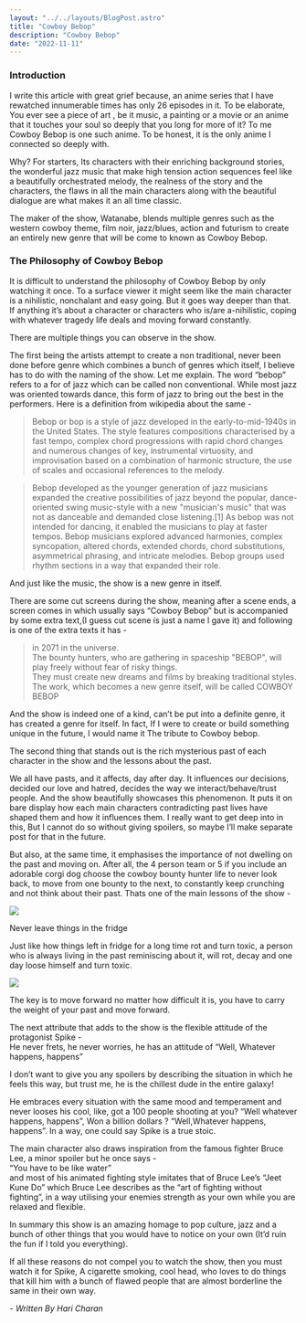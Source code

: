 ```yaml
---
layout: "../../layouts/BlogPost.astro"
title: "Cowboy Bebop"
description: "Cowboy Bebop"
date: "2022-11-11"
---
```


### Introduction

I write this article with great grief because, an anime series that I have rewatched innumerable times has only 26 episodes in it. To be elaborate, You ever see a piece of art , be it music, a painting or a movie or an anime that it touches your soul so deeply that you long for more of it? To me Cowboy Bebop is one such anime. To be honest, it is the only anime I connected so deeply with.

Why? For starters, Its characters with their enriching background stories, the wonderful jazz music that make high tension action sequences feel like a beautifully orchestrated melody, the realness of the story and the characters, the flaws in all the main characters along with the beautiful dialogue are what makes it an all time classic.

The maker of the show, Watanabe, blends multiple genres such as the western cowboy theme, film noir, jazz/blues, action and futurism to create an entirely new genre that will be come to known as Cowboy Bebop.

### The Philosophy of Cowboy Bebop

It is difficult to understand the philosophy of Cowboy Bebop by only watching it once. To a surface viewer it might seem like the main character is a nihilistic, nonchalant and easy going. But it goes way deeper than that. If anything it’s about a character or characters who is/are a-nihilistic, coping with whatever tragedy life deals and moving forward constantly.

There are multiple things you can observe in the show.

The first being the artists attempt to create a non traditional, never been done before genre which combines a bunch of genres which itself, I believe has to do with the naming of the show. Let me explain. The word “bebop” refers to a for of jazz which can be called non conventional. While most jazz was oriented towards dance, this form of jazz to bring out the best in the performers. Here is a definition from wikipedia about the same -

> Bebop or bop is a style of jazz developed in the early-to-mid-1940s in the United States. The style features compositions characterised by a fast tempo, complex chord progressions with rapid chord changes and numerous changes of key, instrumental virtuosity, and improvisation based on a combination of harmonic structure, the use of scales and occasional references to the melody.  
  
> Bebop developed as the younger generation of jazz musicians expanded the creative possibilities of jazz beyond the popular, dance-oriented swing music-style with a new "musician's music" that was not as danceable and demanded close listening.\[1\] As bebop was not intended for dancing, it enabled the musicians to play at faster tempos. Bebop musicians explored advanced harmonies, complex syncopation, altered chords, extended chords, chord substitutions, asymmetrical phrasing, and intricate melodies. Bebop groups used rhythm sections in a way that expanded their role.

And just like the music, the show is a new genre in itself.

There are some cut screens during the show, meaning after a scene ends, a screen comes in which usually says “Cowboy Bebop” but is accompanied by some extra text,(I guess cut scene is just a name I gave it) and following is one of the extra texts it has -

> in 2071 in the universe.  
  The bounty hunters, who are gathering in spaceship "BEBOP", will play freely without fear of risky things.  
  They must create new dreams and films by breaking traditional styles.  
  The work, which becomes a new genre itself, will be called COWBOY BEBOP

And the show is indeed one of a kind, can’t be put into a definite genre, it has created a genre for itself. In fact, If I were to create or build something unique in the future, I would name it The tribute to Cowboy bebop.

The second thing that stands out is the rich mysterious past of each character in the show and the lessons about the past.

We all have pasts, and it affects, day after day. It influences our decisions, decided our love and hatred, decides the way we interact/behave/trust people. And the show beautifully showcases this phenomenon. It puts it on bare display how each main characters contradicting past lives have shaped them and how it influences them. I really want to get deep into in this, But I cannot do so without giving spoilers, so maybe I’ll make separate post for that in the future.

But also, at the same time, it emphasises the importance of not dwelling on the past and moving on. After all, the 4 person team or 5 if you include an adorable corgi dog choose the cowboy bounty hunter life to never look back, to move from one bounty to the next, to constantly keep crunching and not think about their past. Thats one of the main lessons of the show -

![](/images/neverleave.png)

Never leave things in the fridge

Just like how things left in fridge for a long time rot and turn toxic, a person who is always living in the past reminiscing about it, will rot, decay and one day loose himself and turn toxic.

![](/images/carryweight.png)

The key is to move forward no matter how difficult it is, you have to carry the weight of your past and move forward.

The next attribute that adds to the show is the flexible attitude of the protagonist Spike -  
He never frets, he never worries, he has an attitude of “Well, Whatever happens, happens”

I don’t want to give you any spoilers by describing the situation in which he feels this way, but trust me, he is the chillest dude in the entire galaxy!

He embraces every situation with the same mood and temperament and never looses his cool, like, got a 100 people shooting at you? “Well whatever happens, happens”, Won a billion dollars ? “Well,Whatever happens, happens”. In a way, one could say Spike is a true stoic.

The main character also draws inspiration from the famous fighter Bruce Lee, a minor spoiler but he once says -  
“You have to be like water”  
and most of his animated fighting style imitates that of Bruce Lee’s “Jeet Kune Do” which Bruce Lee describes as the “art of fighting without fighting”, in a way utilising your enemies strength as your own while you are relaxed and flexible.

In summary this show is an amazing homage to pop culture, jazz and a bunch of other things that you would have to notice on your own (It’d ruin the fun if I told you everything).

If all these reasons do not compel you to watch the show, then you must watch it for Spike, A cigarette smoking, cool head, who loves to do things that kill him with a bunch of flawed people that are almost borderline the same in their own way.

_- Written By Hari Charan_